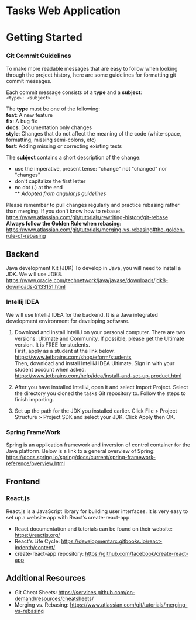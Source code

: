 # Tasks Web Application

# Getting Started
### Git Commit Guidelines
To make more readable messages that are easy to follow when looking through the project history, here are some guidelines for formatting git commit messages.

Each commit message consists of a **type** and a **subject**:   
`<type>: <subject>`

The **type** must be one of the following:  
**feat**: A new feature  
**fix**: A bug fix  
**docs**: Documentation only changes  
**style**: Changes that do not affect the meaning of the code (white-space, formatting, missing semi-colons, etc)  
**test**: Adding missing or correcting existing tests  

The **subject** contains a short description of the change:    
- use the imperative, present tense: "change" not "changed" nor "changes"
- don't capitalize the first letter
- no dot (.) at the end  
** *Adopted from angular.js guidelines*

Please remember to pull changes regularly and practice rebasing rather than merging. If you don't know how to rebase:  
https://www.atlassian.com/git/tutorials/rewriting-history/git-rebase  
**Always follow the Golden Rule when rebasing:**   
https://www.atlassian.com/git/tutorials/merging-vs-rebasing#the-golden-rule-of-rebasing


## Backend
Java development Kit (JDK)
To develop in Java, you will need to install a JDK. We will use JDK8.
https://www.oracle.com/technetwork/java/javase/downloads/jdk8-downloads-2133151.html

### Intellij IDEA
We will use IntelliJ IDEA for the backend. It is a Java integrated development environment for developing software.

   1.  Download and install IntelliJ on your personal computer.
       There are two versions: Ultimate and Community. If possible, please get the Ultimate version. It is FREE for students.  
       First, apply as a student at the link below.
       https://www.jetbrains.com/shop/eform/students  
       Then, download and install IntelliJ IDEA Ultimate. Sign in with your student account when asked.  
       https://www.jetbrains.com/help/idea/install-and-set-up-product.html

   2.  After you have installed IntelliJ, open it and select Import Project. Select the directory you cloned the tasks Git repository to. Follow the steps to finish importing.

   3.  Set up the path for the JDK you installed earlier. Click File > Project Structure > Project SDK and select your JDK. Click Apply then OK.

### Spring FrameWork
Spring is an application framework and inversion of control container for the Java platform. Below is a link to a general overview of Spring:  
https://docs.spring.io/spring/docs/current/spring-framework-reference/overview.html


## Frontend
### React.js
React.js is a JavaScript library for building user interfaces. It is very easy to set up a website app with React’s create-react-app.
- React documentation and tutorials can be found on their website: https://reactjs.org/
- React's Life Cycle: https://developmentarc.gitbooks.io/react-indepth/content/
- create-react-app repository: https://github.com/facebook/create-react-app


## Additional Resources
- Git Cheat Sheets: https://services.github.com/on-demand/resources/cheatsheets/
- Merging vs. Rebasing: https://www.atlassian.com/git/tutorials/merging-vs-rebasing
